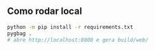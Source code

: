 
## Como rodar local
```bash
python -m pip install -r requirements.txt
pygbag .
# abre http://localhost:8000 e gera build/web/
```
